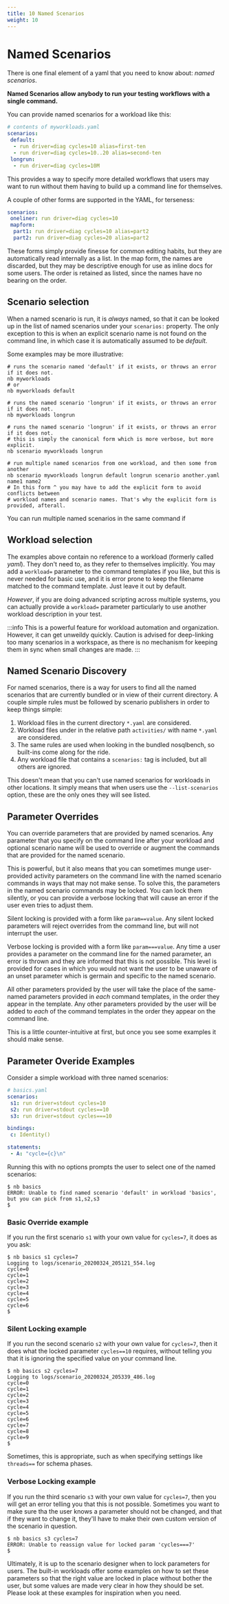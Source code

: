 ```yaml
---
title: 10 Named Scenarios
weight: 10
---
```


# Named Scenarios

There is one final element of a yaml that you need to know about: _named scenarios_.

**Named Scenarios allow anybody to run your testing workflows with a single command.**

You can provide named scenarios for a workload like this:

```yaml
# contents of myworkloads.yaml
scenarios:
 default:
  - run driver=diag cycles=10 alias=first-ten
  - run driver=diag cycles=10..20 alias=second-ten
 longrun:
  - run driver=diag cycles=10M
```

This provides a way to specify more detailed workflows that users may want
to run without them having to build up a command line for themselves.

A couple of other forms are supported in the YAML, for terseness:
```yaml
scenarios:
 oneliner: run driver=diag cycles=10
 mapform:
  part1: run driver=diag cycles=10 alias=part2
  part2: run driver=diag cycles=20 alias=part2
```
These forms simply provide finesse for common editing habits, but they are
automatically read internally as a list. In the map form, the names are discarded,
but they may be descriptive enough for use as inline docs for some users. The
order is retained as listed, since the names have no bearing on the order.

## Scenario selection

When a named scenario is run, it is *always* named, so that it can be looked up
in the list of named scenarios under your `scenarios:` property. The only
exception to this is when an explicit scenario name is not found on the command
line, in which case it is automatically assumed to be _default_.

Some examples may be more illustrative:

```
# runs the scenario named 'default' if it exists, or throws an error if it does not.
nb myworkloads
# or
nb myworkloads default

# runs the named scenario 'longrun' if it exists, or throws an error if it does not.
nb myworkloads longrun

# runs the named scenario 'longrun' if it exists, or throws an error if it does not.
# this is simply the canonical form which is more verbose, but more explicit.
nb scenario myworkloads longrun

# run multiple named scenarios from one workload, and then some from another
nb scenario myworkloads longrun default longrun scenario another.yaml name1 name2
# In this form ^ you may have to add the explicit form to avoid conflicts between
# workload names and scenario names. That's why the explicit form is provided, afterall.
```

You can run multiple named scenarios in the same command if

## Workload selection

The examples above contain no reference to a workload (formerly called _yaml_).
They don't need to, as they refer to themselves implicitly. You may add a `workload=`
parameter to the command templates if you like, but this is never needed for basic
use, and it is error prone to keep the filename matched to the command template. Just
leave it out by default.

_However_, if you are doing advanced scripting across multiple systems, you can
actually provide a `workload=` parameter particularly to use another workload
description in your test.

:::info
This is a powerful feature for workload automation and organization. However, it can
get unweildy quickly. Caution is advised for deep-linking too many scenarios in a workspace,
as there is no mechanism for keeping them in sync when small changes are made.
:::

## Named Scenario Discovery

For named scenarios, there is a way for users to find all the named scenarios that are
currently bundled or in view of their current directory. A couple simple rules must
be followed by scenario publishers in order to keep things simple:

1. Workload files in the current directory `*.yaml` are considered.
2. Workload files under in the relative path `activities/` with name `*.yaml` are
   considered.
3. The same rules are used when looking in the bundled nosqlbench, so built-ins
   come along for the ride.
4. Any workload file that contains a `scenarios:` tag is included, but all others
   are ignored.

This doesn't mean that you can't use named scenarios for workloads in other locations.
It simply means that when users use the `--list-scenarios` option, these are the only
ones they will see listed.

## Parameter Overrides

You can override parameters that are provided by named scenarios. Any parameter
that you specify on the command line after your workload and optional scenario name
will be used to override or augment the commands that are provided for the named scenario.

This is powerful, but it also means that you can sometimes munge user-provided
activity parameters on the command line with the named scenario commands in ways
that may not make sense. To solve this, the parameters in the named scenario commands
may be locked. You can lock them silently, or you can provide a verbose locking that will
cause an error if the user even tries to adjust them.

Silent locking is provided with a form like `param==value`. Any silent locked parameters
will reject overrides from the command line, but will not interrupt the user.

Verbose locking is provided with a form like `param===value`. Any time a user provides
a parameter on the command line for the named parameter, an error is thrown and they
are informed that this is not possible. This level is provided for cases in which you
would not want the user to be unaware of an unset parameter which is germain and specific
to the named scenario.

All other parameters provided by the user will take the place of the same-named parameters
provided in *each* command templates, in the order they appear in the template.
Any other parameters provided by the user will be added to *each* of the command templates
in the order they appear on the command line.

This is a little counter-intuitive at first, but once you see some examples it should
make sense.

## Parameter Overide Examples

Consider a simple workload with three named scenarios:
```yaml
# basics.yaml
scenarios:
 s1: run driver=stdout cycles=10
 s2: run driver=stdout cycles==10
 s3: run driver=stdout cycles===10

bindings:
 c: Identity()

statements:
 - A: "cycle={c}\n"
```

Running this with no options prompts the user to select one of the named scenarios:
```
$ nb basics
ERROR: Unable to find named scenario 'default' in workload 'basics', but you can pick from s1,s2,s3
$
```

### Basic Override example

If you run the first scenario `s1` with your own value for `cycles=7`, it does as you
ask:

```
$ nb basics s1 cycles=7
Logging to logs/scenario_20200324_205121_554.log
cycle=0
cycle=1
cycle=2
cycle=3
cycle=4
cycle=5
cycle=6
$
```

### Silent Locking example

If you run the second scenario `s2` with your own value for `cycles=7`, then it does
what the locked parameter `cycles==10` requires, without telling you that it is
ignoring the specified value on your command line.

```
$ nb basics s2 cycles=7
Logging to logs/scenario_20200324_205339_486.log
cycle=0
cycle=1
cycle=2
cycle=3
cycle=4
cycle=5
cycle=6
cycle=7
cycle=8
cycle=9
$
```

Sometimes, this is appropriate, such as when specifying settings like `threads==` for schema phases.

### Verbose Locking example

If you run the third scenario `s3` with your own value for `cycles=7`, then you
will get an error telling you that this is not possible. Sometimes you want to
make sure tha the user knows a parameter should not be changed, and that if they
want to change it, they'll have to make their own custom version of the scenario
in question.
```
$ nb basics s3 cycles=7
ERROR: Unable to reassign value for locked param 'cycles===7'
$
```

Ultimately, it is up to the scenario designer when to lock parameters for users.
The built-in workloads offer some examples on how to set these parameters so that
the right value are locked in place without bother the user, but some values
are made very clear in how they should be set. Please look at these examples
for inspiration when you need.
